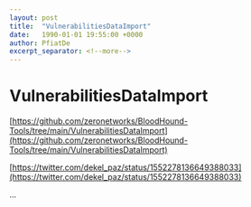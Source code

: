 ```yaml
---
layout: post
title:  "VulnerabilitiesDataImport"
date:   1990-01-01 19:55:00 +0000
author: PfiatDe
excerpt_separator: <!--more-->
---
```


# VulnerabilitiesDataImport

[https://github.com/zeronetworks/BloodHound-Tools/tree/main/VulnerabilitiesDataImport](https://github.com/zeronetworks/BloodHound-Tools/tree/main/VulnerabilitiesDataImport)

[https://twitter.com/dekel_paz/status/1552278136649388033](https://twitter.com/dekel_paz/status/1552278136649388033)

...
<!--more-->
